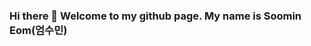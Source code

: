 ### Hi there 👋 Welcome to my github page. My name is Soomin Eom(엄수민)

<!--
**soomineom/soomineom** is a ✨ _special_ ✨ repository because its `README.md` (this file) appears on your GitHub profile.

Here are some ideas to get you started:

- 🔭 I’m currently working on Hongik University
- 🌱 I’m currently learning Algorithm, data structure, etc
- 👯 I’m looking to collaborate on ...
- 🤔 I’m looking for help with ...
- 💬 Ask me about ...
- 📫 How to reach me: instagram(@soomineom), gmail(tnalst5718@gmail.com)
- 😄 Pronouns: ...
- ⚡ Fun fact: ...
-->
